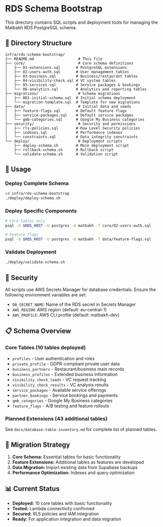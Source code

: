 # RDS Schema Bootstrap

This directory contains SQL scripts and deployment tools for managing the Matbakh RDS PostgreSQL schema.

## 📁 Directory Structure

```
infra/rds-schema-bootstrap/
├── README.md                    # This file
├── core/                        # Core schema definitions
│   ├── 01-extensions.sql       # PostgreSQL extensions
│   ├── 02-users-auth.sql       # User management tables
│   ├── 03-business.sql         # Business/restaurant tables
│   ├── 04-visibility-check.sql # VC system tables
│   ├── 05-services.sql         # Service packages & bookings
│   └── 06-analytics.sql        # Analytics and reporting tables
├── migrations/                  # Schema migrations
│   ├── 001-initial-schema.sql  # Initial schema deployment
│   └── migration-template.sql  # Template for new migrations
├── data/                        # Initial data and seeds
│   ├── feature-flags.sql       # Default feature flags
│   ├── service-packages.sql    # Default service packages
│   └── gmb-categories.sql      # Google My Business categories
├── security/                    # Security and permissions
│   ├── rls-policies.sql        # Row Level Security policies
│   ├── indexes.sql             # Performance indexes
│   └── constraints.sql         # Data integrity constraints
└── deploy/                      # Deployment scripts
    ├── deploy-schema.sh        # Main deployment script
    ├── rollback-schema.sh      # Rollback script
    └── validate-schema.sh      # Validation script
```

## 🚀 Usage

### Deploy Complete Schema
```bash
cd infra/rds-schema-bootstrap
./deploy/deploy-schema.sh
```

### Deploy Specific Components
```bash
# Core tables only
psql -h $RDS_HOST -U postgres -d matbakh -f core/02-users-auth.sql

# Feature flags
psql -h $RDS_HOST -U postgres -d matbakh -f data/feature-flags.sql
```

### Validate Deployment
```bash
./deploy/validate-schema.sh
```

## 🔐 Security

All scripts use AWS Secrets Manager for database credentials. Ensure the following environment variables are set:

- `DB_SECRET_NAME`: Name of the RDS secret in Secrets Manager
- `AWS_REGION`: AWS region (default: eu-central-1)
- `AWS_PROFILE`: AWS CLI profile (default: matbakh-dev)

## 📋 Schema Overview

### Core Tables (10 tables deployed)
- `profiles` - User authentication and roles
- `private_profile` - GDPR-compliant private user data
- `business_partners` - Restaurant/business main records
- `business_profiles` - Extended business information
- `visibility_check_leads` - VC request tracking
- `visibility_check_results` - VC analysis results
- `service_packages` - Available service offerings
- `partner_bookings` - Service bookings and payments
- `gmb_categories` - Google My Business categories
- `feature_flags` - A/B testing and feature rollouts

### Planned Extensions (43 additional tables)
See `docs/database-table-inventory.md` for complete list of planned tables.

## 🔄 Migration Strategy

1. **Core Schema:** Essential tables for basic functionality
2. **Feature Extensions:** Additional tables as features are developed
3. **Data Migration:** Import existing data from Supabase backups
4. **Performance Optimization:** Indexes and query optimization

## 📊 Current Status

- **Deployed:** 10 core tables with basic functionality
- **Tested:** Lambda connectivity confirmed
- **Secured:** RLS policies and IAM integration
- **Ready:** For application integration and data migration